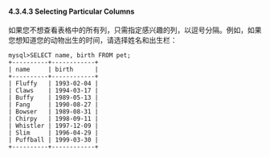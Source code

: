 #### 4.3.4.3 Selecting Particular Columns

如果您不想查看表格中的所有列，只需指定感兴趣的列，以逗号分隔。例如，如果您想知道您的动物出生的时间，请选择姓名和出生栏：

```
mysql>SELECT name, birth FROM pet;
+----------+------------+
| name     | birth      |
+----------+------------+
| Fluffy   | 1993-02-04 |
| Claws    | 1994-03-17 |
| Buffy    | 1989-05-13 |
| Fang     | 1990-08-27 |
| Bowser   | 1989-08-31 |
| Chirpy   | 1998-09-11 |
| Whistler | 1997-12-09 |
| Slim     | 1996-04-29 |
| Puffball | 1999-03-30 |
+----------+------------+
```



